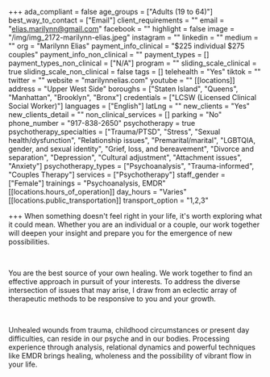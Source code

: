 +++
ada_compliant = false
age_groups = ["Adults (19 to 64)"]
best_way_to_contact = ["Email"]
client_requirements = ""
email = "elias.marilynn@gmail.com"
facebook = ""
highlight = false
image = "/img/img_2172-marilynn-elias.jpeg"
instagram = ""
linkedin = ""
medium = ""
org = "Marilynn Elias"
payment_info_clinical = "$225 individual $275 couples"
payment_info_non_clinical = ""
payment_types = []
payment_types_non_clinical = ["N/A"]
program = ""
sliding_scale_clinical = true
sliding_scale_non_clinical = false
tags = []
telehealth = "Yes"
tiktok = ""
twitter = ""
website = "marilynnelias.com"
youtube = ""
[[locations]]
address = "Upper West Side"
boroughs = ["Staten Island", "Queens", "Manhattan", "Brooklyn", "Bronx"]
credentials = ["LCSW (Licensed Clinical Social Worker)"]
languages = ["English"]
latLng = ""
new_clients = "Yes"
new_clients_detail = ""
non_clinical_services = []
parking = "No"
phone_number = "917-838-2650"
psychotherapy = true
psychotherapy_specialties = ["Trauma/PTSD", "Stress", "Sexual health/dysfunction", "Relationship issues", "Premarital/marital", "LGBTQIA, gender, and sexual identity", "Grief, loss, and bereavement", "Divorce and separation", "Depression", "Cultural adjustment", "Attachment issues", "Anxiety"]
psychotherapy_types = ["Psychoanalysis", "Trauma-informed", "Couples Therapy"]
services = ["Psychotherapy"]
staff_gender = ["Female"]
trainings = "Psychoanalysis, EMDR"
[[locations.hours_of_operation]]
day_hours = "Varies"
[[locations.public_transportation]]
transport_option = "1,2,3"

+++
When something doesn't feel right in your life, it's worth exploring what it could mean. Whether you are an individual or a couple, our work together will deepen your insight and prepare you for the emergence of new possibilities.

<br>

You are the best source of your own healing. We work together to find an effective approach in pursuit of your interests. To address the diverse intersection of issues that may arise, I draw from an eclectic array of therapeutic methods to be responsive to you and your growth.

<br>

Unhealed wounds from trauma, childhood circumstances or present day difficulties, can reside in our psyche and in our bodies. Processing experience through analysis, relational dynamics and powerful techniques like EMDR brings healing, wholeness and the possibility of vibrant flow in your life.